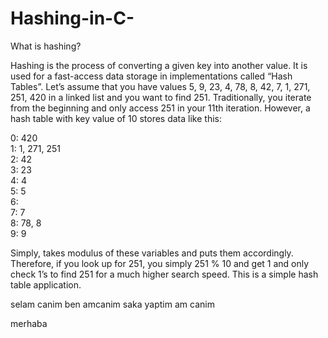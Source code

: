 # Hashing-in-C-

What is hashing?

Hashing is the process of converting a given key into another value. It is used for a fast-access data storage in implementations called “Hash Tables”.
Let’s assume that you have values 5, 9, 23, 4, 78, 8, 42, 7, 1, 271, 251, 420 in a linked list and you want to find 251. Traditionally, you iterate from the beginning and only access 251 in your 11th iteration. However, a hash table with key value of 10 stores data like this:<br>

0: 420<br>
1: 1, 271, 251<br>
2: 42<br>
3: 23<br>
4: 4<br>
5: 5<br>
6:<br>
7: 7<br>
8: 78, 8<br>
9: 9<br>

Simply, takes modulus of these variables and puts them accordingly. Therefore, if you look up for 251, you simply 251 % 10 and get 1 and only check 1’s to find 251 for a much higher search speed. This is a simple hash table application.

selam canim ben amcanim
saka yaptim am canim

merhaba
